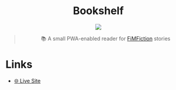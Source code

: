 <div align="center">
  
# Bookshelf

<a href="https://github.com/Jaezmien/Bookshelf">
  <img src="https://shields.io/github/v/tag/jaezmien/bookshelf?label=version">  
</a>

> 📚 A small PWA-enabled reader for [FiMFiction](https://fimfiction.net) stories
  
</div>

# Links
- [🌐 Live Site](https://fim-bookshelf.netlify.app)